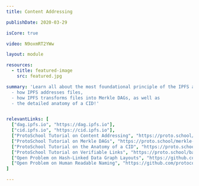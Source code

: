 ```yaml
---
title: Content Addressing

publishDate: 2020-03-29

isCore: true

video: N9oxmRT2YWw

layout: module

resources:
  - title: featured-image
    src: featured.jpg

summary: 'Learn all about the most foundational principle of the IPFS architecture: the IPFS Content Identifier, or CID. Stay here to understand":"
  - how IPFS addresses files,
  - how IPFS transforms files into Merkle DAGs, as well as 
  - the detailed anatomy of a CID!'


relevantLinks: [
  ["dag.ipfs.io", "https://dag.ipfs.io"],
  ["cid.ipfs.io", "https://cid.ipfs.io"],
  ["ProtoSchool Tutorial on Content Addressing", "https://proto.school/content-addressing"],
  ["ProtoSchool Tutorial on Merkle DAGs", "https://proto.school/merkle-dags"],
  ["ProtoSchool Tutorial on the Anatomy of a CID", "https://proto.school/anatomy-of-a-cid"],
  ["ProtoSchool Tutorial on Verifiable Links", "https://proto.school/basics"],
  ["Open Problem on Hash-Linked Data Graph Layouts", "https://github.com/protocol/ResNetLab/blob/master/OPEN_PROBLEMS/HASH_LINKED_DATA_GRAPH_LAYOUTS.md"],
  ["Open Problem on Human Readable Naming", "https://github.com/protocol/ResNetLab/blob/master/OPEN_PROBLEMS/HUMAN_READABLE_NAMING.md"]
]

---
```

